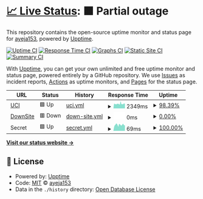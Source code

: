 # [📈 Live Status](https://ayeja153.github.io/websites-checks): <!--live status--> **🟧 Partial outage**

This repository contains the open-source uptime monitor and status page for [ayeja153](https://ayeja153.github.io/websites-checks), powered by [Upptime](https://github.com/upptime/upptime).

[![Uptime CI](https://github.com/ayeja153/websites-checks/workflows/Uptime%20CI/badge.svg)](https://github.com/ayeja153/websites-checks/actions?query=workflow%3A%22Uptime+CI%22)
[![Response Time CI](https://github.com/ayeja153/websites-checks/workflows/Response%20Time%20CI/badge.svg)](https://github.com/ayeja153/websites-checks/actions?query=workflow%3A%22Response+Time+CI%22)
[![Graphs CI](https://github.com/ayeja153/websites-checks/workflows/Graphs%20CI/badge.svg)](https://github.com/ayeja153/websites-checks/actions?query=workflow%3A%22Graphs+CI%22)
[![Static Site CI](https://github.com/ayeja153/websites-checks/workflows/Static%20Site%20CI/badge.svg)](https://github.com/ayeja153/websites-checks/actions?query=workflow%3A%22Static+Site+CI%22)
[![Summary CI](https://github.com/ayeja153/websites-checks/workflows/Summary%20CI/badge.svg)](https://github.com/ayeja153/websites-checks/actions?query=workflow%3A%22Summary+CI%22)

With [Upptime](https://upptime.js.org), you can get your own unlimited and free uptime monitor and status page, powered entirely by a GitHub repository. We use [Issues](https://github.com/ayeja153/websites-checks/issues) as incident reports, [Actions](https://github.com/ayeja153/websites-checks/actions) as uptime monitors, and [Pages](https://ayeja153.github.io/websites-checks) for the status page.

<!--start: status pages-->
<!-- This summary is generated by Upptime (https://github.com/upptime/upptime) -->
<!-- Do not edit this manually, your changes will be overwritten -->
<!-- prettier-ignore -->
| URL | Status | History | Response Time | Uptime |
| --- | ------ | ------- | ------------- | ------ |
| <img alt="" src="https://favicons.githubusercontent.com/www.uci.cu" height="13"> [UCI](https://www.uci.cu) | 🟩 Up | [uci.yml](https://github.com/ayeja153/websites-checks/commits/HEAD/history/uci.yml) | <details><summary><img alt="Response time graph" src="./graphs/uci/response-time-week.png" height="20"> 2349ms</summary><br><a href="https://ayeja153.github.io/websites-checks/history/uci"><img alt="Response time 2349" src="https://img.shields.io/endpoint?url=https%3A%2F%2Fraw.githubusercontent.com%2Fayeja153%2Fwebsites-checks%2FHEAD%2Fapi%2Fuci%2Fresponse-time.json"></a><br><a href="https://ayeja153.github.io/websites-checks/history/uci"><img alt="24-hour response time 2369" src="https://img.shields.io/endpoint?url=https%3A%2F%2Fraw.githubusercontent.com%2Fayeja153%2Fwebsites-checks%2FHEAD%2Fapi%2Fuci%2Fresponse-time-day.json"></a><br><a href="https://ayeja153.github.io/websites-checks/history/uci"><img alt="7-day response time 2349" src="https://img.shields.io/endpoint?url=https%3A%2F%2Fraw.githubusercontent.com%2Fayeja153%2Fwebsites-checks%2FHEAD%2Fapi%2Fuci%2Fresponse-time-week.json"></a><br><a href="https://ayeja153.github.io/websites-checks/history/uci"><img alt="30-day response time 2349" src="https://img.shields.io/endpoint?url=https%3A%2F%2Fraw.githubusercontent.com%2Fayeja153%2Fwebsites-checks%2FHEAD%2Fapi%2Fuci%2Fresponse-time-month.json"></a><br><a href="https://ayeja153.github.io/websites-checks/history/uci"><img alt="1-year response time 2349" src="https://img.shields.io/endpoint?url=https%3A%2F%2Fraw.githubusercontent.com%2Fayeja153%2Fwebsites-checks%2FHEAD%2Fapi%2Fuci%2Fresponse-time-year.json"></a></details> | <details><summary><a href="https://ayeja153.github.io/websites-checks/history/uci">98.39%</a></summary><a href="https://ayeja153.github.io/websites-checks/history/uci"><img alt="All-time uptime 98.39%" src="https://img.shields.io/endpoint?url=https%3A%2F%2Fraw.githubusercontent.com%2Fayeja153%2Fwebsites-checks%2FHEAD%2Fapi%2Fuci%2Fuptime.json"></a><br><a href="https://ayeja153.github.io/websites-checks/history/uci"><img alt="24-hour uptime 98.40%" src="https://img.shields.io/endpoint?url=https%3A%2F%2Fraw.githubusercontent.com%2Fayeja153%2Fwebsites-checks%2FHEAD%2Fapi%2Fuci%2Fuptime-day.json"></a><br><a href="https://ayeja153.github.io/websites-checks/history/uci"><img alt="7-day uptime 98.39%" src="https://img.shields.io/endpoint?url=https%3A%2F%2Fraw.githubusercontent.com%2Fayeja153%2Fwebsites-checks%2FHEAD%2Fapi%2Fuci%2Fuptime-week.json"></a><br><a href="https://ayeja153.github.io/websites-checks/history/uci"><img alt="30-day uptime 98.39%" src="https://img.shields.io/endpoint?url=https%3A%2F%2Fraw.githubusercontent.com%2Fayeja153%2Fwebsites-checks%2FHEAD%2Fapi%2Fuci%2Fuptime-month.json"></a><br><a href="https://ayeja153.github.io/websites-checks/history/uci"><img alt="1-year uptime 98.39%" src="https://img.shields.io/endpoint?url=https%3A%2F%2Fraw.githubusercontent.com%2Fayeja153%2Fwebsites-checks%2FHEAD%2Fapi%2Fuci%2Fuptime-year.json"></a></details>
| <img alt="" src="https://favicons.githubusercontent.com/down.test.cu" height="13"> [DownSite](https://down.test.cu) | 🟥 Down | [down-site.yml](https://github.com/ayeja153/websites-checks/commits/HEAD/history/down-site.yml) | <details><summary><img alt="Response time graph" src="./graphs/down-site/response-time-week.png" height="20"> 0ms</summary><br><a href="https://ayeja153.github.io/websites-checks/history/down-site"><img alt="Response time 0" src="https://img.shields.io/endpoint?url=https%3A%2F%2Fraw.githubusercontent.com%2Fayeja153%2Fwebsites-checks%2FHEAD%2Fapi%2Fdown-site%2Fresponse-time.json"></a><br><a href="https://ayeja153.github.io/websites-checks/history/down-site"><img alt="24-hour response time 0" src="https://img.shields.io/endpoint?url=https%3A%2F%2Fraw.githubusercontent.com%2Fayeja153%2Fwebsites-checks%2FHEAD%2Fapi%2Fdown-site%2Fresponse-time-day.json"></a><br><a href="https://ayeja153.github.io/websites-checks/history/down-site"><img alt="7-day response time 0" src="https://img.shields.io/endpoint?url=https%3A%2F%2Fraw.githubusercontent.com%2Fayeja153%2Fwebsites-checks%2FHEAD%2Fapi%2Fdown-site%2Fresponse-time-week.json"></a><br><a href="https://ayeja153.github.io/websites-checks/history/down-site"><img alt="30-day response time 0" src="https://img.shields.io/endpoint?url=https%3A%2F%2Fraw.githubusercontent.com%2Fayeja153%2Fwebsites-checks%2FHEAD%2Fapi%2Fdown-site%2Fresponse-time-month.json"></a><br><a href="https://ayeja153.github.io/websites-checks/history/down-site"><img alt="1-year response time 0" src="https://img.shields.io/endpoint?url=https%3A%2F%2Fraw.githubusercontent.com%2Fayeja153%2Fwebsites-checks%2FHEAD%2Fapi%2Fdown-site%2Fresponse-time-year.json"></a></details> | <details><summary><a href="https://ayeja153.github.io/websites-checks/history/down-site">0.00%</a></summary><a href="https://ayeja153.github.io/websites-checks/history/down-site"><img alt="All-time uptime 0.00%" src="https://img.shields.io/endpoint?url=https%3A%2F%2Fraw.githubusercontent.com%2Fayeja153%2Fwebsites-checks%2FHEAD%2Fapi%2Fdown-site%2Fuptime.json"></a><br><a href="https://ayeja153.github.io/websites-checks/history/down-site"><img alt="24-hour uptime 0.00%" src="https://img.shields.io/endpoint?url=https%3A%2F%2Fraw.githubusercontent.com%2Fayeja153%2Fwebsites-checks%2FHEAD%2Fapi%2Fdown-site%2Fuptime-day.json"></a><br><a href="https://ayeja153.github.io/websites-checks/history/down-site"><img alt="7-day uptime 0.00%" src="https://img.shields.io/endpoint?url=https%3A%2F%2Fraw.githubusercontent.com%2Fayeja153%2Fwebsites-checks%2FHEAD%2Fapi%2Fdown-site%2Fuptime-week.json"></a><br><a href="https://ayeja153.github.io/websites-checks/history/down-site"><img alt="30-day uptime 0.00%" src="https://img.shields.io/endpoint?url=https%3A%2F%2Fraw.githubusercontent.com%2Fayeja153%2Fwebsites-checks%2FHEAD%2Fapi%2Fdown-site%2Fuptime-month.json"></a><br><a href="https://ayeja153.github.io/websites-checks/history/down-site"><img alt="1-year uptime 0.00%" src="https://img.shields.io/endpoint?url=https%3A%2F%2Fraw.githubusercontent.com%2Fayeja153%2Fwebsites-checks%2FHEAD%2Fapi%2Fdown-site%2Fuptime-year.json"></a></details>
| <img alt="" src="https://favicons.githubusercontent.com/null" height="13"> Secret | 🟩 Up | [secret.yml](https://github.com/ayeja153/websites-checks/commits/HEAD/history/secret.yml) | <details><summary><img alt="Response time graph" src="./graphs/secret/response-time-week.png" height="20"> 69ms</summary><br><a href="https://ayeja153.github.io/websites-checks/history/secret"><img alt="Response time 69" src="https://img.shields.io/endpoint?url=https%3A%2F%2Fraw.githubusercontent.com%2Fayeja153%2Fwebsites-checks%2FHEAD%2Fapi%2Fsecret%2Fresponse-time.json"></a><br><a href="https://ayeja153.github.io/websites-checks/history/secret"><img alt="24-hour response time 65" src="https://img.shields.io/endpoint?url=https%3A%2F%2Fraw.githubusercontent.com%2Fayeja153%2Fwebsites-checks%2FHEAD%2Fapi%2Fsecret%2Fresponse-time-day.json"></a><br><a href="https://ayeja153.github.io/websites-checks/history/secret"><img alt="7-day response time 69" src="https://img.shields.io/endpoint?url=https%3A%2F%2Fraw.githubusercontent.com%2Fayeja153%2Fwebsites-checks%2FHEAD%2Fapi%2Fsecret%2Fresponse-time-week.json"></a><br><a href="https://ayeja153.github.io/websites-checks/history/secret"><img alt="30-day response time 69" src="https://img.shields.io/endpoint?url=https%3A%2F%2Fraw.githubusercontent.com%2Fayeja153%2Fwebsites-checks%2FHEAD%2Fapi%2Fsecret%2Fresponse-time-month.json"></a><br><a href="https://ayeja153.github.io/websites-checks/history/secret"><img alt="1-year response time 69" src="https://img.shields.io/endpoint?url=https%3A%2F%2Fraw.githubusercontent.com%2Fayeja153%2Fwebsites-checks%2FHEAD%2Fapi%2Fsecret%2Fresponse-time-year.json"></a></details> | <details><summary><a href="https://ayeja153.github.io/websites-checks/history/secret">100.00%</a></summary><a href="https://ayeja153.github.io/websites-checks/history/secret"><img alt="All-time uptime 100.00%" src="https://img.shields.io/endpoint?url=https%3A%2F%2Fraw.githubusercontent.com%2Fayeja153%2Fwebsites-checks%2FHEAD%2Fapi%2Fsecret%2Fuptime.json"></a><br><a href="https://ayeja153.github.io/websites-checks/history/secret"><img alt="24-hour uptime 100.00%" src="https://img.shields.io/endpoint?url=https%3A%2F%2Fraw.githubusercontent.com%2Fayeja153%2Fwebsites-checks%2FHEAD%2Fapi%2Fsecret%2Fuptime-day.json"></a><br><a href="https://ayeja153.github.io/websites-checks/history/secret"><img alt="7-day uptime 100.00%" src="https://img.shields.io/endpoint?url=https%3A%2F%2Fraw.githubusercontent.com%2Fayeja153%2Fwebsites-checks%2FHEAD%2Fapi%2Fsecret%2Fuptime-week.json"></a><br><a href="https://ayeja153.github.io/websites-checks/history/secret"><img alt="30-day uptime 100.00%" src="https://img.shields.io/endpoint?url=https%3A%2F%2Fraw.githubusercontent.com%2Fayeja153%2Fwebsites-checks%2FHEAD%2Fapi%2Fsecret%2Fuptime-month.json"></a><br><a href="https://ayeja153.github.io/websites-checks/history/secret"><img alt="1-year uptime 100.00%" src="https://img.shields.io/endpoint?url=https%3A%2F%2Fraw.githubusercontent.com%2Fayeja153%2Fwebsites-checks%2FHEAD%2Fapi%2Fsecret%2Fuptime-year.json"></a></details>

<!--end: status pages-->

[**Visit our status website →**](https://ayeja153.github.io/websites-checks)

## 📄 License

- Powered by: [Upptime](https://github.com/upptime/upptime)
- Code: [MIT](./LICENSE) © [ayeja153](https://ayeja153.github.io/websites-checks)
- Data in the `./history` directory: [Open Database License](https://opendatacommons.org/licenses/odbl/1-0/)
